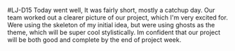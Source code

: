 #LJ-D15
Today went well, It was fairly short, mostly a catchup day. Our team worked out a clearer picture of our project, which I'm very excited for. Were using the skeleton of my initial idea, but were using ghosts as the theme, which will be super cool stylistically. Im confident that our project will be both good and complete by the end of project week. 
